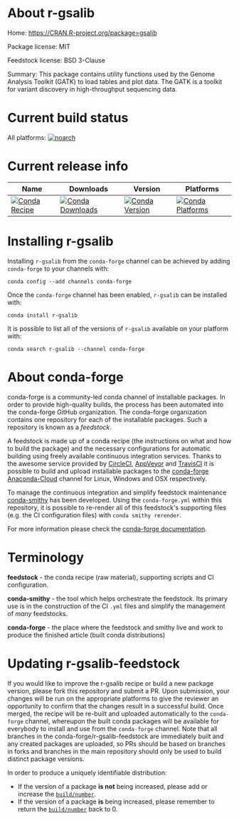 About r-gsalib
==============

Home: https://CRAN.R-project.org/package=gsalib

Package license: MIT

Feedstock license: BSD 3-Clause

Summary: This package contains utility functions used by the Genome Analysis Toolkit (GATK) to load tables and plot data. The GATK is a toolkit for variant discovery in high-throughput sequencing data.



Current build status
====================

All platforms:
[![noarch](https://img.shields.io/circleci/project/github/conda-forge/r-gsalib-feedstock/master.svg?label=noarch)](https://circleci.com/gh/conda-forge/r-gsalib-feedstock)

Current release info
====================

| Name | Downloads | Version | Platforms |
| --- | --- | --- | --- |
| [![Conda Recipe](https://img.shields.io/badge/recipe-r--gsalib-green.svg)](https://anaconda.org/conda-forge/r-gsalib) | [![Conda Downloads](https://img.shields.io/conda/dn/conda-forge/r-gsalib.svg)](https://anaconda.org/conda-forge/r-gsalib) | [![Conda Version](https://img.shields.io/conda/vn/conda-forge/r-gsalib.svg)](https://anaconda.org/conda-forge/r-gsalib) | [![Conda Platforms](https://img.shields.io/conda/pn/conda-forge/r-gsalib.svg)](https://anaconda.org/conda-forge/r-gsalib) |

Installing r-gsalib
===================

Installing `r-gsalib` from the `conda-forge` channel can be achieved by adding `conda-forge` to your channels with:

```
conda config --add channels conda-forge
```

Once the `conda-forge` channel has been enabled, `r-gsalib` can be installed with:

```
conda install r-gsalib
```

It is possible to list all of the versions of `r-gsalib` available on your platform with:

```
conda search r-gsalib --channel conda-forge
```


About conda-forge
=================

conda-forge is a community-led conda channel of installable packages.
In order to provide high-quality builds, the process has been automated into the
conda-forge GitHub organization. The conda-forge organization contains one repository
for each of the installable packages. Such a repository is known as a *feedstock*.

A feedstock is made up of a conda recipe (the instructions on what and how to build
the package) and the necessary configurations for automatic building using freely
available continuous integration services. Thanks to the awesome service provided by
[CircleCI](https://circleci.com/), [AppVeyor](https://www.appveyor.com/)
and [TravisCI](https://travis-ci.org/) it is possible to build and upload installable
packages to the [conda-forge](https://anaconda.org/conda-forge)
[Anaconda-Cloud](https://anaconda.org/) channel for Linux, Windows and OSX respectively.

To manage the continuous integration and simplify feedstock maintenance
[conda-smithy](https://github.com/conda-forge/conda-smithy) has been developed.
Using the ``conda-forge.yml`` within this repository, it is possible to re-render all of
this feedstock's supporting files (e.g. the CI configuration files) with ``conda smithy rerender``.

For more information please check the [conda-forge documentation](https://conda-forge.org/docs/).

Terminology
===========

**feedstock** - the conda recipe (raw material), supporting scripts and CI configuration.

**conda-smithy** - the tool which helps orchestrate the feedstock.
                   Its primary use is in the construction of the CI ``.yml`` files
                   and simplify the management of *many* feedstocks.

**conda-forge** - the place where the feedstock and smithy live and work to
                  produce the finished article (built conda distributions)


Updating r-gsalib-feedstock
===========================

If you would like to improve the r-gsalib recipe or build a new
package version, please fork this repository and submit a PR. Upon submission,
your changes will be run on the appropriate platforms to give the reviewer an
opportunity to confirm that the changes result in a successful build. Once
merged, the recipe will be re-built and uploaded automatically to the
`conda-forge` channel, whereupon the built conda packages will be available for
everybody to install and use from the `conda-forge` channel.
Note that all branches in the conda-forge/r-gsalib-feedstock are
immediately built and any created packages are uploaded, so PRs should be based
on branches in forks and branches in the main repository should only be used to
build distinct package versions.

In order to produce a uniquely identifiable distribution:
 * If the version of a package **is not** being increased, please add or increase
   the [``build/number``](https://conda.io/docs/user-guide/tasks/build-packages/define-metadata.html#build-number-and-string).
 * If the version of a package **is** being increased, please remember to return
   the [``build/number``](https://conda.io/docs/user-guide/tasks/build-packages/define-metadata.html#build-number-and-string)
   back to 0.
